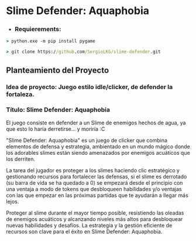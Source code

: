 # Slime Defender: Aquaphobia

* ### Requierements:

```cmd
> python.exe -m pip install pygame
```

```cmd
> git clone https://github.com/SergioLKG/slime-defender.git
```

## Planteamiento del Proyecto

### Idea de proyecto: Juego estilo idle/clicker, de defender la fortaleza.

### Título: Slime Defender: Aquaphobia

El juego consiste en defender a un Slime de enemigos hechos de agua, ya que esto lo haría derretirse… y moriría :C

"Slime Defender: Aquaphobia" es un juego de clicker que combina elementos de defensa y estrategia, ambientado en un
mundo mágico donde los adorables slimes están siendo amenazados por enemigos acuáticos que los derriten.

La tarea del jugador es proteger a los slimes haciendo clic estratégico y gestionando recursos para fortalecer las
defensas, si el slime es derrotado (su barra de vida se ha quedado a 0) se empezará desde el principio con una ventaja a
modo de tokens que desbloqueen habilidades y/o ventajas con las que empezar en las próximas partidas que te ayudarán a
llegar más lejos.

Proteger al slime durante el mayor tiempo posible, resistiendo las oleadas de enemigos acuáticos y alcanzando niveles
más altos para desbloquear nuevas habilidades y desafíos. La estrategia y la gestión eficiente de recursos son clave
para el éxito en Slime Defender: Aquaphobia.
